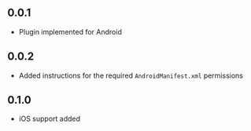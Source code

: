 ## 0.0.1

* Plugin implemented for Android

## 0.0.2

* Added instructions for the required `AndroidManifest.xml` permissions


## 0.1.0

* iOS support added
